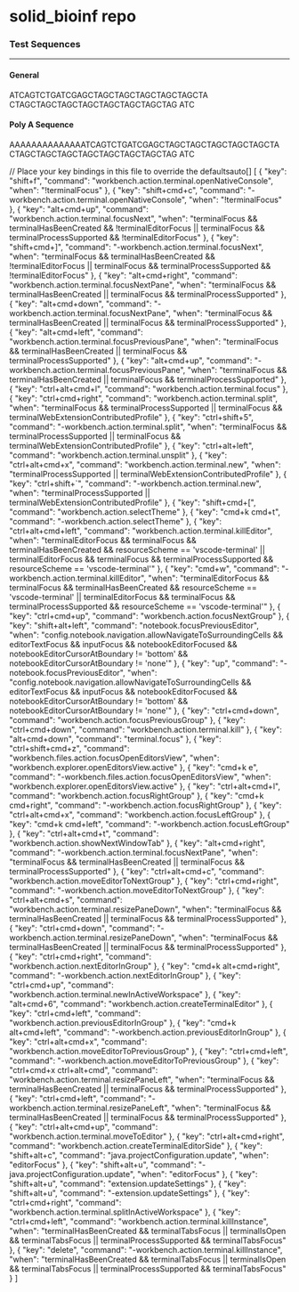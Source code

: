 # solid_bioinf repo
### Test Sequences
____
#### General
ATCAGTCTGATCGAGCTAGCTAGCTAGCTAGCTAGCTA CTAGCTAGCTAGCTAGCTAGCTAGCTAGCTAG ATC
#### Poly A Sequence
AAAAAAAAAAAAAATCAGTCTGATCGAGCTAGCTAGCTAGCTAGCTAGCTA CTAGCTAGCTAGCTAGCTAGCTAGCTAGCTAG ATC





// Place your key bindings in this file to override the defaultsauto[]
[
    {
        "key": "shift+f",
        "command": "workbench.action.terminal.openNativeConsole",
        "when": "!terminalFocus"
    },
    {
        "key": "shift+cmd+c",
        "command": "-workbench.action.terminal.openNativeConsole",
        "when": "!terminalFocus"
    },
    {
        "key": "alt+cmd+up",
        "command": "workbench.action.terminal.focusNext",
        "when": "terminalFocus && terminalHasBeenCreated && !terminalEditorFocus || terminalFocus && terminalProcessSupported && !terminalEditorFocus"
    },
    {
        "key": "shift+cmd+]",
        "command": "-workbench.action.terminal.focusNext",
        "when": "terminalFocus && terminalHasBeenCreated && !terminalEditorFocus || terminalFocus && terminalProcessSupported && !terminalEditorFocus"
    },
    {
        "key": "alt+cmd+right",
        "command": "workbench.action.terminal.focusNextPane",
        "when": "terminalFocus && terminalHasBeenCreated || terminalFocus && terminalProcessSupported"
    },
    {
        "key": "alt+cmd+down",
        "command": "-workbench.action.terminal.focusNextPane",
        "when": "terminalFocus && terminalHasBeenCreated || terminalFocus && terminalProcessSupported"
    },
    {
        "key": "alt+cmd+left",
        "command": "workbench.action.terminal.focusPreviousPane",
        "when": "terminalFocus && terminalHasBeenCreated || terminalFocus && terminalProcessSupported"
    },
    {
        "key": "alt+cmd+up",
        "command": "-workbench.action.terminal.focusPreviousPane",
        "when": "terminalFocus && terminalHasBeenCreated || terminalFocus && terminalProcessSupported"
    },
    {
        "key": "ctrl+alt+cmd+l",
        "command": "workbench.action.terminal.focus"
    },
    {
        "key": "ctrl+cmd+right",
        "command": "workbench.action.terminal.split",
        "when": "terminalFocus && terminalProcessSupported || terminalFocus && terminalWebExtensionContributedProfile"
    },
    {
        "key": "ctrl+shift+5",
        "command": "-workbench.action.terminal.split",
        "when": "terminalFocus && terminalProcessSupported || terminalFocus && terminalWebExtensionContributedProfile"
    },
    {
        "key": "ctrl+alt+left",
        "command": "workbench.action.terminal.unsplit"
    },
    {
        "key": "ctrl+alt+cmd+x",
        "command": "workbench.action.terminal.new",
        "when": "terminalProcessSupported || terminalWebExtensionContributedProfile"
    },
    {
        "key": "ctrl+shift+`",
        "command": "-workbench.action.terminal.new",
        "when": "terminalProcessSupported || terminalWebExtensionContributedProfile"
    },
    {
        "key": "shift+cmd+[",
        "command": "workbench.action.selectTheme"
    },
    {
        "key": "cmd+k cmd+t",
        "command": "-workbench.action.selectTheme"
    },
    {
        "key": "ctrl+alt+cmd+left",
        "command": "workbench.action.terminal.killEditor",
        "when": "terminalEditorFocus && terminalFocus && terminalHasBeenCreated && resourceScheme == 'vscode-terminal' || terminalEditorFocus && terminalFocus && terminalProcessSupported && resourceScheme == 'vscode-terminal'"
    },
    {
        "key": "cmd+w",
        "command": "-workbench.action.terminal.killEditor",
        "when": "terminalEditorFocus && terminalFocus && terminalHasBeenCreated && resourceScheme == 'vscode-terminal' || terminalEditorFocus && terminalFocus && terminalProcessSupported && resourceScheme == 'vscode-terminal'"
    },
    {
        "key": "ctrl+cmd+up",
        "command": "workbench.action.focusNextGroup"
    },
    {
        "key": "shift+alt+left",
        "command": "notebook.focusPreviousEditor",
        "when": "config.notebook.navigation.allowNavigateToSurroundingCells && editorTextFocus && inputFocus && notebookEditorFocused && notebookEditorCursorAtBoundary != 'bottom' && notebookEditorCursorAtBoundary != 'none'"
    },
    {
        "key": "up",
        "command": "-notebook.focusPreviousEditor",
        "when": "config.notebook.navigation.allowNavigateToSurroundingCells && editorTextFocus && inputFocus && notebookEditorFocused && notebookEditorCursorAtBoundary != 'bottom' && notebookEditorCursorAtBoundary != 'none'"
    },
    {
        "key": "ctrl+cmd+down",
        "command": "workbench.action.focusPreviousGroup"
    },
    {
        "key": "ctrl+cmd+down",
        "command": "workbench.action.terminal.kill"
    },
    {
        "key": "alt+cmd+down",
        "command": "terminal.focus"
    },
    {
        "key": "ctrl+shift+cmd+z",
        "command": "workbench.files.action.focusOpenEditorsView",
        "when": "workbench.explorer.openEditorsView.active"
    },
    {
        "key": "cmd+k e",
        "command": "-workbench.files.action.focusOpenEditorsView",
        "when": "workbench.explorer.openEditorsView.active"
    },
    {
        "key": "ctrl+alt+cmd+l",
        "command": "workbench.action.focusRightGroup"
    },
    {
        "key": "cmd+k cmd+right",
        "command": "-workbench.action.focusRightGroup"
    },
    {
        "key": "ctrl+alt+cmd+x",
        "command": "workbench.action.focusLeftGroup"
    },
    {
        "key": "cmd+k cmd+left",
        "command": "-workbench.action.focusLeftGroup"
    },
    {
        "key": "ctrl+alt+cmd+t",
        "command": "workbench.action.showNextWindowTab"
    },
    {
        "key": "alt+cmd+right",
        "command": "-workbench.action.terminal.focusNextPane",
        "when": "terminalFocus && terminalHasBeenCreated || terminalFocus && terminalProcessSupported"
    },
    {
        "key": "ctrl+alt+cmd+c",
        "command": "workbench.action.moveEditorToNextGroup"
    },
    {
        "key": "ctrl+cmd+right",
        "command": "-workbench.action.moveEditorToNextGroup"
    },
    {
        "key": "ctrl+alt+cmd+s",
        "command": "workbench.action.terminal.resizePaneDown",
        "when": "terminalFocus && terminalHasBeenCreated || terminalFocus && terminalProcessSupported"
    },
    {
        "key": "ctrl+cmd+down",
        "command": "-workbench.action.terminal.resizePaneDown",
        "when": "terminalFocus && terminalHasBeenCreated || terminalFocus && terminalProcessSupported"
    },
    {
        "key": "ctrl+cmd+right",
        "command": "workbench.action.nextEditorInGroup"
    },
    {
        "key": "cmd+k alt+cmd+right",
        "command": "-workbench.action.nextEditorInGroup"
    },
    {
        "key": "ctrl+cmd+up",
        "command": "workbench.action.terminal.newInActiveWorkspace"
    },
    {
        "key": "alt+cmd+6",
        "command": "workbench.action.createTerminalEditor"
    },
    {
        "key": "ctrl+cmd+left",
        "command": "workbench.action.previousEditorInGroup"
    },
    {
        "key": "cmd+k alt+cmd+left",
        "command": "-workbench.action.previousEditorInGroup"
    },
    {
        "key": "ctrl+alt+cmd+x",
        "command": "workbench.action.moveEditorToPreviousGroup"
    },
    {
        "key": "ctrl+cmd+left",
        "command": "-workbench.action.moveEditorToPreviousGroup"
    },
    {
        "key": "ctrl+cmd+x ctrl+alt+cmd",
        "command": "workbench.action.terminal.resizePaneLeft",
        "when": "terminalFocus && terminalHasBeenCreated || terminalFocus && terminalProcessSupported"
    },
    {
        "key": "ctrl+cmd+left",
        "command": "-workbench.action.terminal.resizePaneLeft",
        "when": "terminalFocus && terminalHasBeenCreated || terminalFocus && terminalProcessSupported"
    },
    {
        "key": "ctrl+alt+cmd+up",
        "command": "workbench.action.terminal.moveToEditor"
    },
    {
        "key": "ctrl+alt+cmd+right",
        "command": "workbench.action.createTerminalEditorSide"
    },
    {
        "key": "shift+alt+c",
        "command": "java.projectConfiguration.update",
        "when": "editorFocus"
    },
    {
        "key": "shift+alt+u",
        "command": "-java.projectConfiguration.update",
        "when": "editorFocus"
    },
    {
        "key": "shift+alt+u",
        "command": "extension.updateSettings"
    },
    {
        "key": "shift+alt+u",
        "command": "-extension.updateSettings"
    },
    {
        "key": "ctrl+cmd+right",
        "command": "workbench.action.terminal.splitInActiveWorkspace"
    },
    {
        "key": "ctrl+cmd+left",
        "command": "workbench.action.terminal.killInstance",
        "when": "terminalHasBeenCreated && terminalTabsFocus || terminalIsOpen && terminalTabsFocus || terminalProcessSupported && terminalTabsFocus"
    },
    {
        "key": "delete",
        "command": "-workbench.action.terminal.killInstance",
        "when": "terminalHasBeenCreated && terminalTabsFocus || terminalIsOpen && terminalTabsFocus || terminalProcessSupported && terminalTabsFocus"
    }
]

